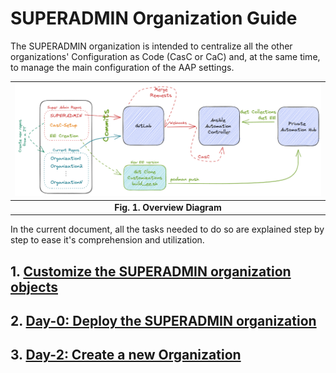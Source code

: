 # SUPERADMIN Organization Guide

The SUPERADMIN organization is intended to centralize all the other organizations' Configuration as Code (CasC or CaC) and, at the same time, to manage the main configuration of the AAP settings.

| ![Overview Diagram][overview_diagram] |
|:--:|
| **Fig. 1. Overview Diagram** |

In the current document, all the tasks needed to do so are explained step by step to ease it's comprehension and utilization.

## 1. [Customize the SUPERADMIN organization objects][README_step_1]
## 2. [Day-0: Deploy the SUPERADMIN organization][README_step_2]
## 3. [Day-2: Create a new Organization][README_step_3]

[overview_diagram]: images/overview_diagram.png
[README_step_1]: README_step_1.md
[README_step_2]: README_step_2.md
[README_step_3]: README_step_3.md